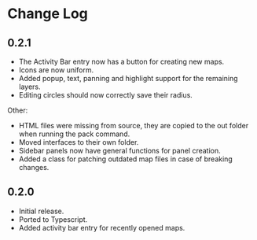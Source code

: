 # Change Log

## 0.2.1

- The Activity Bar entry now has a button for creating new maps.
- Icons are now uniform.
- Added popup, text, panning and highlight support for the remaining layers.
- Editing circles should now correctly save their radius.
  
Other:

- HTML files were missing from source, they are copied to the out folder when running the pack command.
- Moved interfaces to their own folder.
- Sidebar panels now have general functions for panel creation.
- Added a class for patching outdated map files in case of breaking changes.

## 0.2.0

- Initial release.
- Ported to Typescript.
- Added activity bar entry for recently opened maps.
